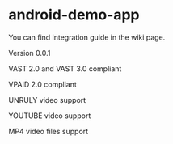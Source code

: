 # android-demo-app
 You can find integration guide in the wiki page.

 Version 0.0.1

 VAST 2.0 and VAST 3.0 compliant
 
 VPAID 2.0 compliant
 
 UNRULY video support
 
 YOUTUBE video support
 
 MP4 video files support
 
